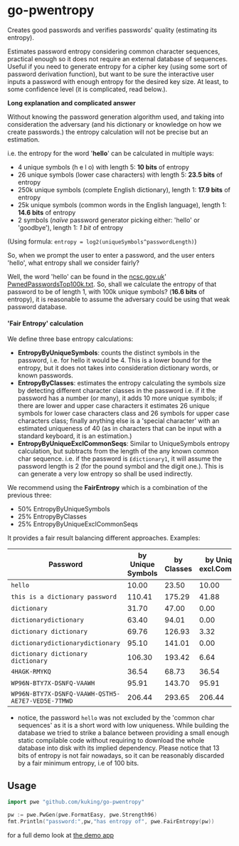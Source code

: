 # go-pwentropy

Creates good passwords and verifies passwords' quality (estimating its entropy).

Estimates password entropy considering common character sequences, practical enough so it does not require an external
database of sequences. Useful if you need to generate entropy for a cipher key (using some sort of password derivation
function), but want to be sure the interactive user inputs a password with enough entropy for the desired key size. 
At least, to some confidence level (it is complicated, read below.).

**Long explanation and complicated answer**

Without knowing the password generation algorithm used, and taking into consideration the adversary (and his dictionary
or knowledge on how we create passwords.) the entropy calculation will not be precise but an estimation. 

i.e. the entropy for the word '**hello**' can be calculated in multiple ways:

- 4 unique symbols (h e l o) with length 5: **10 bits** of entropy
- 26 unique symbols (lower case characters) with length 5: **23.5 bits** of entropy
- 250k unique symbols (complete English dictionary), length 1: **17.9 bits** of entropy
- 25k unique symbols (common words in the English language), length 1: **14.6 bits** of entropy
- 2 symbols (*naïve* password generator picking either: 'hello' or 'goodbye'), length 1: *1 bit* of entropy

(Using formula: `entropy = log2(uniqueSymbols^passwordLength)`)

So, when we prompt the user to enter a password, and the user enters 'hello', what entropy shall we consider fairly?

Well, the word 'hello' can be found in the [ncsc.gov.uk](https://https://www.ncsc.gov.uk/)' 
[PwnedPasswordsTop100k.txt](https://www.ncsc.gov.uk/static-assets/documents/PwnedPasswordsTop100k.txt). So, shall we
calculate the entropy of that password to be of length 1, with 100k unique symbols? (**16.6 bits** of entropy), it is
reasonable to assume the adversary could be using that weak password database.

#### 'Fair Entropy' calculation

We define three base entropy calculations:
- **EntropyByUniqueSymbols**: counts the distinct symbols in the password, i.e. for hello it would be 4. This is a lower
  bound for the entropy, but it does not takes into consideration dictionary words, or known passwords.
- **EntropyByClasses**: estimates the entropy calculating the symbols size by detecting different character classes in 
  the password i.e. if it the password has a number (or many), it adds 10 more unique symbols; if there are lower and
  upper case characters it estimates 26 unique symbols for lower case characters class and 26 symbols for upper case
  characters class; finally anything else is a 'special character' with an estimated uniqueness of 40 (as in characters
  that can be input with a standard keyboard, it is an estimation.)
- **EntropyByUniqueExclCommonSeqs**: Similar to UniqueSymbols entropy calculation, but subtracts from the length of the
  any known common char sequence. i.e. if the password is `£dictionary1`, it will assume the password length is 2 (for
  the pound symbol and the digit one.). This is can generate a very low entropy so shall be used indirectly.

We recommend using the **FairEntropy** which is a combination of the previous three:
- 50% EntropyByUniqueSymbols
- 25% EntropyByClasses
- 25% EntropyByUniqueExclCommonSeqs

It provides a fair result balancing different approaches. Examples:

| Password                                          | by Unique Symbols | by Classes | by Unique excl.Common | Fair   | 
|---------------------------------------------------|-------------------|------------|-----------------------|--------|
| `hello`                                           | 10.00             | 23.50      | 10.00                 | 13.38  |
| `this is a dictionary password`                   | 110.41            | 175.29     | 41.88                 | 109.50 |
| `dictionary`                                      | 31.70             | 47.00      | 0.00                  | 27.60  |
| `dictionarydictionary`                            | 63.40             | 94.01      | 0.00                  | 55.20  |
| `dictionary dictionary`                           | 69.76             | 126.93     | 3.32                  | 67.44  |
| `dictionarydictionarydictionary`                  | 95.10             | 141.01     | 0.00                  | 82.80  |
| `dictionary dictionary dictionary`                | 106.30            | 193.42     | 6.64                  | 103.17 |
| `4HAGK-RMYKQ`                                     | 36.54             | 68.73      | 36.54                 | 44.59  |
| `WP96N-BTY7X-DSNFQ-VAAWH`                         | 95.91             | 143.70     | 95.91                 | 107.86 |
| `WP96N-BTY7X-DSNFQ-VAAWH-QSTH5-AE7E7-VED5E-7TMWD` | 206.44            | 293.65     | 206.44                | 228.24 |

* notice, the password `hello` was not excluded by the 'common char sequences' as it is a short word with low uniqueness.
While building the database we tried to strike a balance between providing a small enough static compilable code without 
requiring to download the whole database into disk with its implied dependency. Please notice that 13 bits of entropy 
is not fair nowadays, so it can be reasonably discarded by a fair minimum entropy, i.e of 100 bits.

## Usage

```go
import pwe "github.com/kuking/go-pwentropy"

pw := pwe.PwGen(pwe.FormatEasy, pwe.Strength96) 
fmt.Println("password:",pw,"has entropy of", pwe.FairEntropy(pw))
```

for a full demo look at [the demo app](demo/demo.go)

